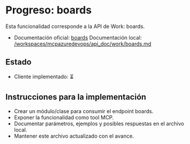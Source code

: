 # Progreso: boards

Esta funcionalidad corresponde a la API de Work: boards.

- Documentación oficial: [boards](https://learn.microsoft.com/en-us/rest/api/azure/devops/work/boards?view=azure-devops-rest-7.2)
Documentación local: [/workspaces/mcpazuredevops/api_doc/work/boards.md](/workspaces/mcpazuredevops/api_doc/work/boards.md)
## Estado
- Cliente implementado: ⏳

## Instrucciones para la implementación
- Crear un módulo/clase para consumir el endpoint boards.
- Exponer la funcionalidad como tool MCP.
- Documentar parámetros, ejemplos y posibles respuestas en el archivo local.
- Mantener este archivo actualizado con el avance.
